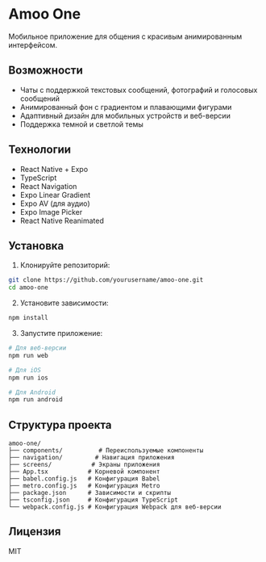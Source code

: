 # Amoo One

Мобильное приложение для общения с красивым анимированным интерфейсом.

## Возможности

- Чаты с поддержкой текстовых сообщений, фотографий и голосовых сообщений
- Анимированный фон с градиентом и плавающими фигурами
- Адаптивный дизайн для мобильных устройств и веб-версии
- Поддержка темной и светлой темы

## Технологии

- React Native + Expo
- TypeScript
- React Navigation
- Expo Linear Gradient
- Expo AV (для аудио)
- Expo Image Picker
- React Native Reanimated

## Установка

1. Клонируйте репозиторий:
```bash
git clone https://github.com/yourusername/amoo-one.git
cd amoo-one
```

2. Установите зависимости:
```bash
npm install
```

3. Запустите приложение:
```bash
# Для веб-версии
npm run web

# Для iOS
npm run ios

# Для Android
npm run android
```

## Структура проекта

```
amoo-one/
├── components/          # Переиспользуемые компоненты
├── navigation/         # Навигация приложения
├── screens/           # Экраны приложения
├── App.tsx           # Корневой компонент
├── babel.config.js   # Конфигурация Babel
├── metro.config.js   # Конфигурация Metro
├── package.json      # Зависимости и скрипты
├── tsconfig.json     # Конфигурация TypeScript
└── webpack.config.js # Конфигурация Webpack для веб-версии
```

## Лицензия

MIT 
